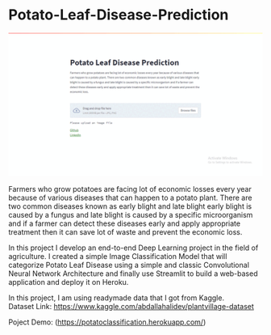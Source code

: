 # Potato-Leaf-Disease-Prediction

![](https://github.com/rjtprasad/Potato-Leaf-Disease-Prediction/blob/main/demo_gif.gif)

Farmers who grow potatoes are facing lot of economic losses every year because of various diseases that can happen to a potato plant. There are two common diseases known as early blight and late blight early blight is caused by a fungus and late blight is caused by a specific microorganism and if a farmer can detect these diseases early and apply appropriate treatment then it can save lot of waste and prevent the economic loss.

In this project I develop an end-to-end Deep Learning project in the field of agriculture. I created a simple Image Classification Model that will categorize Potato Leaf Disease using a simple and classic Convolutional Neural Network Architecture and finally use Streamlit to build a web-based application and deploy it on Heroku.

In this project, I am using readymade data that I got from Kaggle.<br>
Dataset Link: https://www.kaggle.com/abdallahalidev/plantvillage-dataset

Poject Demo: (https://potatoclassification.herokuapp.com/)

